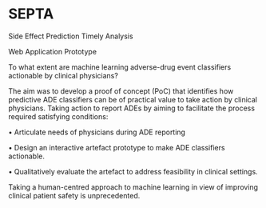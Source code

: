 # SEPTA

Side Effect Prediction Timely Analysis 

Web Application Prototype 

To what extent are machine learning adverse-drug event classifiers actionable by clinical physicians? 

The aim was to develop a proof of concept (PoC) that identifies how predictive ADE classifiers can be of practical value to take action by clinical physicians. Taking action to report ADEs by aiming to facilitate the process required satisfying conditions: 

•	Articulate needs of physicians during ADE reporting 

•	Design an interactive artefact prototype to make ADE classifiers actionable.

•	Qualitatively evaluate the artefact to address feasibility in clinical settings.


Taking a human-centred approach to machine learning in view of improving clinical patient safety is unprecedented. 
